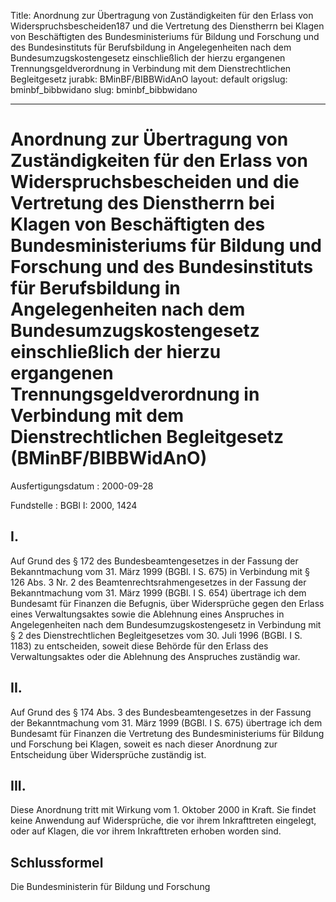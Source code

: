 Title: Anordnung zur Übertragung von Zuständigkeiten für den Erlass von Widerspruchsbescheiden187
  und die Vertretung des Dienstherrn bei Klagen von Beschäftigten des Bundesministeriums
  für Bildung und Forschung und des Bundesinstituts für Berufsbildung in Angelegenheiten
  nach dem Bundesumzugskostengesetz einschließlich der hierzu ergangenen Trennungsgeldverordnung
  in Verbindung mit dem Dienstrechtlichen Begleitgesetz
jurabk: BMinBF/BIBBWidAnO
layout: default
origslug: bminbf_bibbwidano
slug: bminbf_bibbwidano

---

# Anordnung zur Übertragung von Zuständigkeiten für den Erlass von Widerspruchsbescheiden und die Vertretung des Dienstherrn bei Klagen von Beschäftigten des Bundesministeriums für Bildung und Forschung und des Bundesinstituts für Berufsbildung in Angelegenheiten nach dem Bundesumzugskostengesetz einschließlich der hierzu ergangenen Trennungsgeldverordnung in Verbindung mit dem Dienstrechtlichen Begleitgesetz (BMinBF/BIBBWidAnO)

Ausfertigungsdatum
:   2000-09-28

Fundstelle
:   BGBl I: 2000, 1424



## I.

Auf Grund des § 172 des Bundesbeamtengesetzes in der Fassung der
Bekanntmachung vom 31. März 1999 (BGBl. I S. 675) in Verbindung mit §
126 Abs. 3 Nr. 2 des Beamtenrechtsrahmengesetzes in der Fassung der
Bekanntmachung vom 31. März 1999 (BGBl. I S. 654) übertrage ich dem
Bundesamt für Finanzen die Befugnis, über Widersprüche gegen den
Erlass eines Verwaltungsaktes sowie die Ablehnung eines Anspruches in
Angelegenheiten nach dem Bundesumzugskostengesetz in Verbindung mit §
2 des Dienstrechtlichen Begleitgesetzes vom 30. Juli 1996 (BGBl. I S.
1183) zu entscheiden, soweit diese Behörde für den Erlass des
Verwaltungsaktes oder die Ablehnung des Anspruches zuständig war.


## II.

Auf Grund des § 174 Abs. 3 des Bundesbeamtengesetzes in der Fassung
der Bekanntmachung vom 31. März 1999 (BGBl. I S. 675) übertrage ich
dem Bundesamt für Finanzen die Vertretung des Bundesministeriums für
Bildung und Forschung bei Klagen, soweit es nach dieser Anordnung zur
Entscheidung über Widersprüche zuständig ist.


## III.

Diese Anordnung tritt mit Wirkung vom 1. Oktober 2000 in Kraft. Sie
findet keine Anwendung auf Widersprüche, die vor ihrem Inkrafttreten
eingelegt, oder auf Klagen, die vor ihrem Inkrafttreten erhoben worden
sind.


## Schlussformel

Die Bundesministerin für Bildung und Forschung

